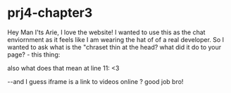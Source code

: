 # prj4-chapter3
Hey Man I'ts Arie, I love the website!
I wanted to use this as the chat enviornment as it feels like I am wearing the hat of of a real developer.
So I wanted to ask what is the "chraset thin at the head? what did it do to your page? - this thing: <meta charset="utf-8"/>

also what does that mean at line 11: &lt;3

--and I guess iframe is a link to videos online ? good job bro!